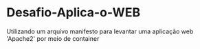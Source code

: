 # Desafio-Aplica-o-WEB

Utilizando um arquivo manifesto para levantar uma aplicação web 'Apache2' por meio de container